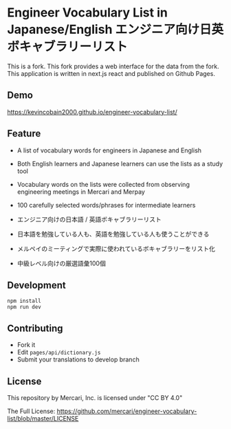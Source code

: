 # Engineer Vocabulary List in Japanese/English エンジニア向け日英ボキャブラリーリスト

This is a fork.
This fork provides a web interface for the data from the fork.
This application is written in next.js react and published on Github Pages.
## Demo

https://kevincobain2000.github.io/engineer-vocabulary-list/

## Feature

- A list of vocabulary words for engineers in Japanese and English
- Both English learners and Japanese learners can use the lists as a study tool
- Vocabulary words on the lists were collected from observing engineering meetings in Mercari and Merpay
- 100 carefully selected words/phrases for intermediate learners

- エンジニア向けの日本語 / 英語ボキャブラリーリスト
- 日本語を勉強している人も、英語を勉強している人も使うことができる
- メルペイのミーティングで実際に使われているボキャブラリーをリスト化
- 中級レベル向けの厳選語彙100個

## Development

```
npm install
npm run dev
```
## Contributing

- Fork it
- Edit ``pages/api/dictionary.js``
- Submit your translations to develop branch

## License

This repository by Mercari, Inc. is licensed under "CC BY 4.0"

The Full License: https://github.com/mercari/engineer-vocabulary-list/blob/master/LICENSE